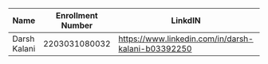 | Name | Enrollment Number | LinkdIN | Github | Email
|------|------|------|------|------|
| Darsh Kalani | 2203031080032 |https://www.linkedin.com/in/darsh-kalani-b03392250 |https://github.com/Darshkalani28| darshkalani09@gmail.com |